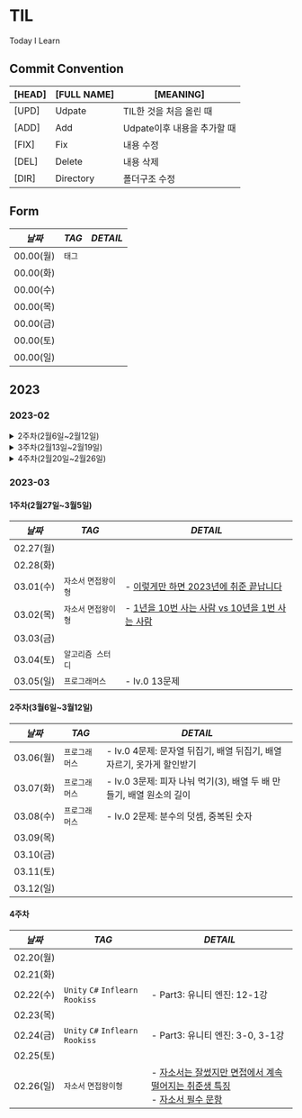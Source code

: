 # TIL
Today I Learn

## Commit Convention
| [HEAD] | [FULL NAME] | [MEANING] |
| --- | --- | --- |
| [UPD] | Udpate | TIL한 것을 처음 올린 때 |
| [ADD] | Add | Udpate이후 내용을 추가할 때 |
| [FIX] | Fix | 내용 수정 |
| [DEL] | Delete | 내용 삭제 |
| [DIR] | Directory | 폴더구조 수정 |

## Form
|***날짜***|***TAG***| ***DETAIL*** |
|----------|--------|---------------|
| 00.00(월) | `태그` | |
| 00.00(화) |  | |
| 00.00(수) |  | |
| 00.00(목) |  | |
| 00.00(금) |  | |
| 00.00(토) |  | |
| 00.00(일) |  | |


## 2023
### 2023-02
<details>
    <summary>2주차(2월6일~2월12일)</summary>
    <div markdown="1">

|***날짜***|***TAG***| ***DETAIL*** |
|----------|--------|---------------|
| 02.06(월) | `C#` | - [시작하세요!C#9.0: 1-1장](https://github.com/ise-yen/StudyCsharp9.0) |
| 02.07(화) | `C#` | - [시작하세요!C#9.0: 1-1장](https://github.com/ise-yen/StudyCsharp9.0) |
| 02.08(수) |  | |
| 02.09(목) |  | |
| 02.10(금) |  | |
| 02.11(토) | `알고리즘 스터디` | |
| 02.12(일) | `C++` `알고리즘` | - 알고리즘 문제풀이 입문: 14강 |

</div>

</details>


<details>
    <summary>3주차(2월13일~2월19일)</summary>
    <div markdown="1">
    
|***날짜***|***TAG***| ***DETAIL*** |
|----------|--------|---------------|
| 02.13(월) | `자소서` `면접왕이형` | - [합격하는 자소서 완성하는 프로세스](https://www.youtube.com/watch?v=AjyCPr9aEKo) |
| 02.14(화) | `Unity` `Inflearn` `Rookiss` | - Part3: 유니티 엔진: 0강~1-2강 | 
| 02.15(수) | `Unity` `Inflearn` `Rookiss` | - Part3: 유니티 엔진: 1강 |
| 02.16(목) | `Unity` `C#` `베르` | - [유니티의 좌표계](https://www.youtube.com/watch?v=h6f-pWy0IEM)<br>- [좌표와 속도를 다루는 도구-벡터](https://www.youtube.com/watch?v=BHhndhjcTsw) |
| 02.17(금) |  | |
| 02.18(토) | `알고리즘 스터디` | |
| 02.19(일) |  | |

</div>

</details>

<details>
    <summary>4주차(2월20일~2월26일)</summary>
    <div markdown="1">

|***날짜***|***TAG***| ***DETAIL*** |
|----------|--------|---------------|
| 02.20(월) |  | |
| 02.21(화) |  | |
| 02.22(수) | `Unity` `C#` `Inflearn` `Rookiss`  | - Part3: 유니티 엔진: 12-1강|
| 02.23(목) |  | |
| 02.24(금) | `Unity` `C#` `Inflearn` `Rookiss`  | - Part3: 유니티 엔진: 3-0, 3-1강|
| 02.25(토) |  | |
| 02.26(일) | `자소서` `면접왕이형` | - [자소서는 잘썼지만 면접에서 계속 떨어지는 취준생 특징](https://www.youtube.com/watch?v=_EsrGn9rhmM)<br>- [자소서 필수 문항](https://www.youtube.com/watch?v=fudTkkL86IY) |

</div>

</details>


### 2023-03
#### 1주차(2월27일~3월5일)
|***날짜***|***TAG***| ***DETAIL*** |
|----------|--------|---------------|
| 02.27(월) | | |
| 02.28(화) | | |
| 03.01(수) | `자소서` `면접왕이형` | - [이렇게만 하면 2023년에 취준 끝납니다](https://www.youtube.com/watch?v=d5US0RDB_0o) |
| 03.02(목) | `자소서` `면접왕이형` | - [1년을 10번 사는 사람 vs 10년을 1번 사는 사람](https://www.youtube.com/watch?v=B-4OZwnNwJg) |
| 03.03(금) |  | |
| 03.04(토) | `알고리즘 스터디` | |
| 03.05(일) | `프로그래머스` | - lv.0 13문제 |


#### 2주차(3월6일~3월12일)
|***날짜***|***TAG***| ***DETAIL*** |
|----------|--------|---------------|
| 03.06(월) | `프로그래머스` | - lv.0 4문제: 문자열 뒤집기, 배열 뒤집기, 배열 자르기, 옷가게 할인받기 |
| 03.07(화) | `프로그래머스` | - lv.0 3문제: 피자 나눠 먹기(3), 배열 두 배 만들기, 배열 원소의 길이 |
| 03.08(수) | `프로그래머스` | - lv.0 2문제: 분수의 덧셈, 중복된 숫자 |
| 03.09(목) |  | |
| 03.10(금) |  | |
| 03.11(토) |  | |
| 03.12(일) |  | |



#### 4주차
|***날짜***|***TAG***| ***DETAIL*** |
|----------|--------|---------------|
| 02.20(월) |  | |
| 02.21(화) |  | |
| 02.22(수) | `Unity` `C#` `Inflearn` `Rookiss`  | - Part3: 유니티 엔진: 12-1강|
| 02.23(목) |  | |
| 02.24(금) | `Unity` `C#` `Inflearn` `Rookiss`  | - Part3: 유니티 엔진: 3-0, 3-1강|
| 02.25(토) |  | |
| 02.26(일) | `자소서` `면접왕이형` | - [자소서는 잘썼지만 면접에서 계속 떨어지는 취준생 특징](https://www.youtube.com/watch?v=_EsrGn9rhmM)<br>- [자소서 필수 문항](https://www.youtube.com/watch?v=fudTkkL86IY) |

